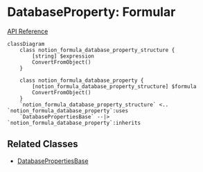 # DatabaseProperty: Formular

[API Reference](https://developers.notion.com/reference/page-property-values#formula)

```mermaid
classDiagram
    class notion_formula_database_property_structure {
        [string] $expression
        ConvertFromObject()
    }

    class notion_formula_database_property {
        [notion_formula_database_property_structure] $formula
        ConvertFromObject()
    }
    `notion_formula_database_property_structure` <.. `notion_formula_database_property`:uses
    `DatabasePropertiesBase` --|> `notion_formula_database_property`:inherits
```

## Related Classes

- [DatabasePropertiesBase](./00_dp_DatabasePropertiesBase.md)
